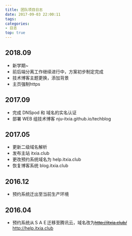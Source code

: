 ```yaml
---
title: 团队项目日志
date: 2017-09-03 22:00:11
tags:
categories:
- 日志
top: true
---
```


## 2018.09

- 新学期~
- 前后端分离工作继续进行中，方案初步制定完成
- 技术博客主题更换，添加背景
- 主页强制https

<!--more-->

## 2017.09

- 完成 DNSpod 和 域名的实名认证
- 部署 WEB 组技术博客 nju-itxia.github.io/techblog

## 2017.05

- 更新二级域名解析
- 发布主站 itxia.club
- 更改预约系统域名为 help.itxia.club
- 恢复博客系统 blog.itxia.club

## 2016.12

- 预约系统迁出至当前生产环境

## 2016.04
- 预约系统从ＳＡＥ迁移至腾讯云，域名改为~~http://itxia.club/~~ http://help.itxia.club
